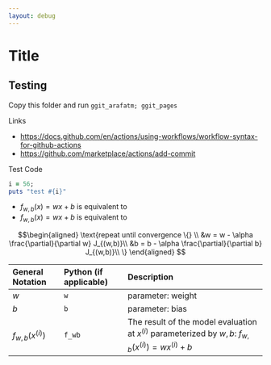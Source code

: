```yaml
---
layout: debug
---
```


# Title

## Testing

Copy this folder and run `ggit_arafatm; ggit_pages`

Links
- https://docs.github.com/en/actions/using-workflows/workflow-syntax-for-github-actions
- https://github.com/marketplace/actions/add-commit

Test Code
```ruby
i = 56;
puts "test #{i}"
```

- $`f_{w,b}(x) = wx + b`$ is equivalent to 
- $f_{w,b}(x) = wx + b$ is equivalent to 

```math
\begin{aligned}
\text{repeat until convergence \{} \\ 
  &w = w - \alpha \frac{\partial}{\partial w} J_{(w,b)}\\
  &b = b - \alpha \frac{\partial}{\partial b} J_{(w,b)}\\
\}
\end{aligned}

```

| General Notation       | Python (if applicable) | Description                                                                                                   |
| :--                    | :--                    | :--                                                                                                           |
| $`w`$                  | `w`                    | parameter: weight                                                                                             |
| $`b`$                  | `b`                    | parameter: bias                                                                                               |
| $`f_{w,b}(x^{(i)})`$   | `f_wb`                 | The result of the model evaluation at $`x^{(i)}`$ parameterized by $`w,b`$: $`f_{w,b}(x^{(i)}) = wx^{(i)}+b`$ |

